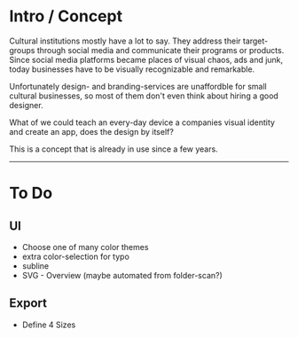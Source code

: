# Intro / Concept
Cultural institutions mostly have a lot to say. They address their target-groups through social media and communicate their programs or products. Since social media platforms became places of visual chaos, ads and junk, today businesses have to be visually recognizable and remarkable. 

Unfortunately design- and branding-services are unaffordble for small cultural businesses, so most of them don't even think about hiring a good designer.

What of we could teach an every-day device a companies visual identity and create an app, does the design by itself?

This is a concept that is already in use since a few years. 

---



# To Do


## UI

- Choose one of many color themes
- extra color-selection for typo
- subline
- SVG - Overview (maybe automated from folder-scan?)


## Export

- Define 4 Sizes

